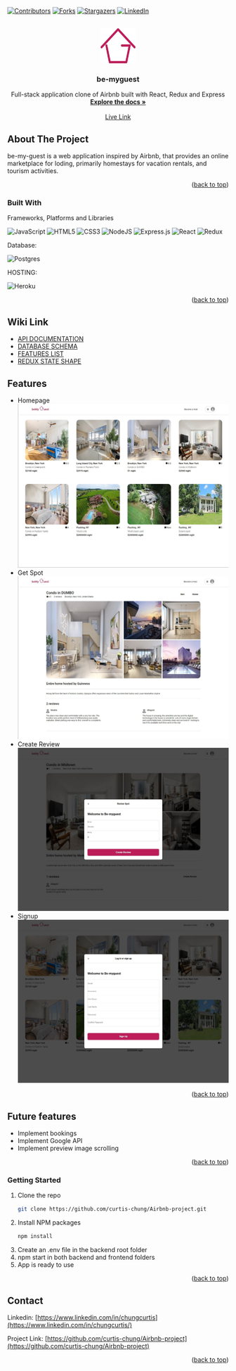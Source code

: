 <!-- Improved compatibility of back to top link: See: https://github.com/othneildrew/Best-README-Template/pull/73 -->
<a name="readme-top"></a>
<!--
*** Thanks for checking out the Best-README-Template. If you have a suggestion
*** that would make this better, please fork the repo and create a pull request
*** or simply open an issue with the tag "enhancement".
*** Don't forget to give the project a star!
*** Thanks again! Now go create something AMAZING! :D
-->



<!-- PROJECT SHIELDS -->
<!--
*** I'm using markdown "reference style" links for readability.
*** Reference links are enclosed in brackets [ ] instead of parentheses ( ).
*** See the bottom of this document for the declaration of the reference variables
*** for contributors-url, forks-url, etc. This is an optional, concise syntax you may use.
*** https://www.markdownguide.org/basic-syntax/#reference-style-links
-->
[![Contributors][contributors-shield]][contributors-url]
[![Forks][forks-shield]][forks-url]
[![Stargazers][stars-shield]][stars-url]
[![LinkedIn][linkedin-shield]][linkedin-url]



<!-- PROJECT LOGO -->
<br />
<div align="center">
  <a href="https://github.com/curtis-chung/Airbnb-project">
    <img src="./assets/logo.png" alt="Logo" width="80" height="80">
  </a>

<h3 align="center">be-myguest</h3>

  <p align="center">
    Full-stack application clone of Airbnb built with React, Redux and Express
    <br />
    <a href="https://github.com/curtis-chung/Airbnb-project"><strong>Explore the docs »</strong></a>
    <br />
    <br />
    <a href="https://be-myguest.herokuapp.com/">Live Link</a>
  </p>
</div>



<!-- ABOUT THE PROJECT -->
## About The Project

be-my-guest is a web application inspired by Airbnb, that provides an online marketplace for loding, primarily homestays for vacation rentals, and tourism activities.

<p align="right">(<a href="#readme-top">back to top</a>)</p>



### Built With

Frameworks, Platforms and Libraries

![JavaScript](https://img.shields.io/badge/javascript-%23323330.svg?style=for-the-badge&logo=javascript&logoColor=%23F7DF1E)
![HTML5](https://img.shields.io/badge/html5-%23E34F26.svg?style=for-the-badge&logo=html5&logoColor=white)
![CSS3](https://img.shields.io/badge/css3-%231572B6.svg?style=for-the-badge&logo=css3&logoColor=white)
![NodeJS](https://img.shields.io/badge/node.js-6DA55F?style=for-the-badge&logo=node.js&logoColor=white)
![Express.js](https://img.shields.io/badge/express.js-%23404d59.svg?style=for-the-badge&logo=express&logoColor=%2361DAFB)
![React](https://img.shields.io/badge/react-%2320232a.svg?style=for-the-badge&logo=react&logoColor=%2361DAFB)
![Redux](https://img.shields.io/badge/redux-%23593d88.svg?style=for-the-badge&logo=redux&logoColor=white)

Database:

![Postgres](https://img.shields.io/badge/postgres-%23316192.svg?style=for-the-badge&logo=postgresql&logoColor=white)

HOSTING:

![Heroku](https://img.shields.io/badge/heroku-%23430098.svg?style=for-the-badge&logo=heroku&logoColor=white)

<p align="right">(<a href="#readme-top">back to top</a>)</p>



## Wiki Link
- [API DOCUMENTATION](https://github.com/curtis-chung/Airbnb-project/wiki/API-Documentation)
- [DATABASE SCHEMA](https://github.com/curtis-chung/Airbnb-project/wiki/Schema)
- [FEATURES LIST](https://github.com/curtis-chung/Airbnb-project/wiki/Features-List)
- [REDUX STATE SHAPE](https://github.com/curtis-chung/Airbnb-project/wiki/Redux-State-Shape)



## Features

- Homepage
![image](./assets/Homepage.JPG)
- Get Spot
![image](./assets/onespot.JPG)
- Create Review
![image](./assets/reviews.JPG)
- Signup
![image](./assets/signup.JPG)

<p align="right">(<a href="#readme-top">back to top</a>)</p>



<!-- USAGE EXAMPLES -->
## Future features

* Implement bookings
* Implement Google API
* Implement preview image scrolling

<p align="right">(<a href="#readme-top">back to top</a>)</p>



### Getting Started

1. Clone the repo
   ```sh
   git clone https://github.com/curtis-chung/Airbnb-project.git
   ```
2. Install NPM packages
   ```sh
   npm install
   ```
3. Create an .env file in the backend root folder
4. npm start in both backend and frontend folders
5. App is ready to use

<p align="right">(<a href="#readme-top">back to top</a>)</p>



<!-- CONTACT -->
## Contact

Linkedin: [https://www.linkedin.com/in/chungcurtis](https://www.linkedin.com/in/chungcurtis/)

Project Link: [https://github.com/curtis-chung/Airbnb-project](https://github.com/curtis-chung/Airbnb-project)

<p align="right">(<a href="#readme-top">back to top</a>)</p>



<!-- MARKDOWN LINKS & IMAGES -->
<!-- https://www.markdownguide.org/basic-syntax/#reference-style-links -->
[contributors-shield]: https://img.shields.io/github/contributors/curtis-chung/Airbnb-project.svg?style=for-the-badge
[contributors-url]: https://github.com/curtis-chung/Airbnb-project/graphs/contributors
[forks-shield]: https://img.shields.io/github/forks/curtis-chung/Airbnb-project.svg?style=for-the-badge
[forks-url]: https://github.com/curtis-chung/Airbnb-project/network/members
[stars-shield]: https://img.shields.io/github/stars/curtis-chung/Airbnb-project.svg?style=for-the-badge
[stars-url]: https://github.com/curtis-chung/Airbnb-project/stargazers
[issues-shield]: https://img.shields.io/github/issues/curtis-chung/Airbnb-project.svg?style=for-the-badge
[issues-url]: https://github.com/curtis-chung/Airbnb-project/issues
[license-shield]: https://img.shields.io/github/license/curtis-chung/Airbnb-project.svg?style=for-the-badge
[license-url]: https://github.com/curtis-chung/Airbnb-project/blob/master/LICENSE.txt
[linkedin-shield]: https://img.shields.io/badge/-LinkedIn-black.svg?style=for-the-badge&logo=linkedin&colorB=555
[linkedin-url]: https://linkedin.com/in/chungcurtis
[product-screenshot]: images/screenshot.png
[Next.js]: https://img.shields.io/badge/next.js-000000?style=for-the-badge&logo=nextdotjs&logoColor=white
[Next-url]: https://nextjs.org/
[React.js]: https://img.shields.io/badge/React-20232A?style=for-the-badge&logo=react&logoColor=61DAFB
[React-url]: https://reactjs.org/
[Vue.js]: https://img.shields.io/badge/Vue.js-35495E?style=for-the-badge&logo=vuedotjs&logoColor=4FC08D
[Vue-url]: https://vuejs.org/
[Angular.io]: https://img.shields.io/badge/Angular-DD0031?style=for-the-badge&logo=angular&logoColor=white
[Angular-url]: https://angular.io/
[Svelte.dev]: https://img.shields.io/badge/Svelte-4A4A55?style=for-the-badge&logo=svelte&logoColor=FF3E00
[Svelte-url]: https://svelte.dev/
[Laravel.com]: https://img.shields.io/badge/Laravel-FF2D20?style=for-the-badge&logo=laravel&logoColor=white
[Laravel-url]: https://laravel.com
[Bootstrap.com]: https://img.shields.io/badge/Bootstrap-563D7C?style=for-the-badge&logo=bootstrap&logoColor=white
[Bootstrap-url]: https://getbootstrap.com
[JQuery.com]: https://img.shields.io/badge/jQuery-0769AD?style=for-the-badge&logo=jquery&logoColor=white
[JQuery-url]: https://jquery.com

